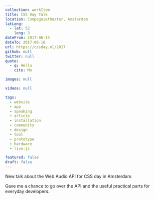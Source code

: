 ```yaml
---
collection: workItem
title: CSS Day Talk
location: Compagnietheater, Amsterdam
latLong:
  - lat: 52
    long: 3
dateFrom: 2017-06-15
dateTo: 2017-06-16
url: https://cssday.nl/2017
github: null
twitter: null
quote:
  - q: Hello
    cite: Me

images: null

videos: null

tags:
  - website
  - app
  - speaking
  - article
  - installation
  - community
  - design
  - tool
  - prototype
  - hardware
  - live:js

featured: false
draft: false
---
```


New talk about the Web Audio API for CSS day in Amsterdam.

Gave me a chance to go over the API and the useful practical parts for everyday developers.
